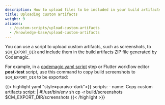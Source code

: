 ```yaml
---
description: How to upload files to be included in your build artifacts ZIP file
title: Uploading custom artifacts
weight: 9
aliases:
  - /custom-scripts/upload-custom-artifacts
  - /knowledge-base/upload-custom-artifacts
---
```


You can use a script to upload custom artifacts, such as screenshots, to `$CM_EXPORT_DIR` and include them in the build artifacts ZIP file generated by Codemagic.

For example, in a [codemagic.yaml script](../getting-started/yaml/#scripts) step or Flutter workflow editor **post-test** script, use this command to copy build screenshots to `$CM_EXPORT_DIR` to be exported:

{{< highlight yaml "style=paraiso-dark">}}
  scripts:
    - name: Copy custom artifacts
      script: | 
        #!/usr/bin/env sh
        cp  -r build/screenshots $CM_EXPORT_DIR/screenshots
{{< /highlight >}}